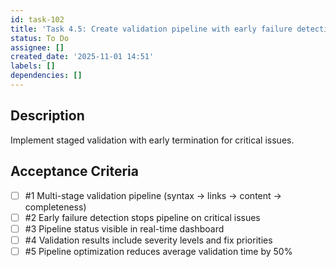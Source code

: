 ```yaml
---
id: task-102
title: 'Task 4.5: Create validation pipeline with early failure detection'
status: To Do
assignee: []
created_date: '2025-11-01 14:51'
labels: []
dependencies: []
---
```


## Description

<!-- SECTION:DESCRIPTION:BEGIN -->
Implement staged validation with early termination for critical issues.
<!-- SECTION:DESCRIPTION:END -->

## Acceptance Criteria
<!-- AC:BEGIN -->
- [ ] #1 Multi-stage validation pipeline (syntax → links → content → completeness)
- [ ] #2 Early failure detection stops pipeline on critical issues
- [ ] #3 Pipeline status visible in real-time dashboard
- [ ] #4 Validation results include severity levels and fix priorities
- [ ] #5 Pipeline optimization reduces average validation time by 50%
<!-- AC:END -->
